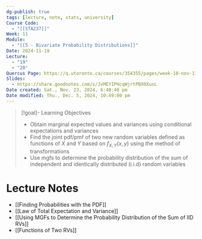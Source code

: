 ```yaml
---
dg-publish: true
tags: [lecture, note, stats, university]
Course Code:
  - "[[STA237]]"
Week: 11
Module:
  - "[[5 - Bivariate Probability Distributions]]"
Date: 2024-11-19
Lecture:
  - "19"
  - "20"
Quercus Page: https://q.utoronto.ca/courses/354355/pages/week-10-nov-11-17-more-transformations-and-bivariate-probability-distributions
Slides:
  - https://share.goodnotes.com/s/JvMEYIPHcqWjrtPBX0XusL
Date created: Sat., Nov. 23, 2024, 6:40:40 pm
Date modified: Thu., Dec. 5, 2024, 10:49:00 pm
---
```


> [!goal]- Learning Objectives
> - Obtain marginal expected values and variances using conditional expectations and variances
> - Find the joint pdf/pmf of two new random variables defined as functions of $X$ and $Y$ based on $f_{X,Y}(x,y)$ using the method of transformations
> - Use mgfs to determine the probability distribution of the sum of independent and identically distributed (i.i.d) random variables

# Lecture Notes

- [[Finding Probabilities with the PDF]]
- [[Law of Total Expectation and Variance]]
- [[Using MGFs to Determine the Probability Distribution of the Sum of IID RVs]]
- [[Functions of Two RVs]]
